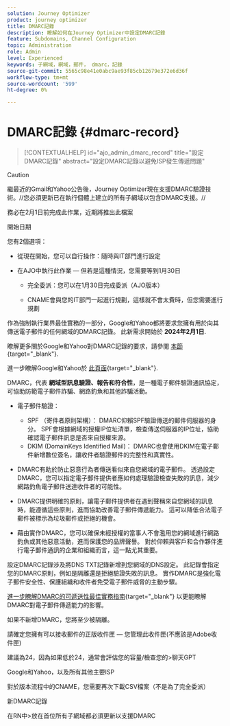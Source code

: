 ```yaml
---
solution: Journey Optimizer
product: journey optimizer
title: DMARC記錄
description: 瞭解如何在Journey Optimizer中設定DMARC記錄
feature: Subdomains, Channel Configuration
topic: Administration
role: Admin
level: Experienced
keywords: 子網域，網域，郵件， dmarc，記錄
source-git-commit: 5565c98e41e0abc9ae93f85cb12679e372e6d36f
workflow-type: tm+mt
source-wordcount: '599'
ht-degree: 0%

---
```


# DMARC記錄 {#dmarc-record}

>[!CONTEXTUALHELP]
>id="ajo_admin_dmarc_record"
>title="設定DMARC記錄"
>abstract="設定DMARC記錄以避免ISP發生傳遞問題"

>[!CAUTION]
>
>繼最近的Gmail和Yahoo公告後，Journey Optimizer現在支援DMARC驗證技術。//您必須更新已在執行個體上建立的所有子網域以包含DMARC支援。//

務必在2月1日前完成此作業，近期將推出此檔案

開始日期

您有2個選項：

* 從現在開始，您可以自行操作：隨時與IT部門進行設定

* 在AJO中執行此作業 — 但若是這種情況，您需要等到1月30日

   * 完全委派：您可以在1月30日完成委派（AJO版本）

   * CNAME會與您的IT部門一起進行規劃，這樣就不會太費時，但您需要進行規劃

作為強制執行業界最佳實務的一部分，Google和Yahoo都將要求您擁有用於向其傳送電子郵件的任何網域的DMARC記錄。 此新需求開始於 **2024年2月1日**.

瞭解更多關於Google和Yahoo對DMARC記錄的要求，請參閱 [本節](https://experienceleague.adobe.com/docs/deliverability-learn/deliverability-best-practice-guide/additional-resources/guidance-around-changes-to-google-and-yahoo.html?lang=en#dmarc%3A){target="_blank"}.

進一步瞭解Google和Yahoo於 [此頁面](https://experienceleague.adobe.com/docs/deliverability-learn/deliverability-best-practice-guide/additional-resources/guidance-around-changes-to-google-and-yahoo.html?lang=en#dmarc%3A){target="_blank"}.

DMARC，代表 **網域型訊息驗證、報告和符合性**，是一種電子郵件驗證通訊協定，可協助防範電子郵件詐騙、網路釣魚和其他詐騙活動。

* 電子郵件驗證：

   * SPF （寄件者原則架構）： DMARC仰賴SPF驗證傳送的郵件伺服器的身分。 SPF會根據網域的授權IP位址清單，檢查傳送伺服器的IP位址，協助確認電子郵件訊息是否來自授權來源。
   * DKIM (DomainKeys Identified Mail)： DMARC也會使用DKIM在電子郵件新增數位簽名，讓收件者驗證郵件的完整性和真實性。

* DMARC有助於防止惡意行為者傳送看似來自您網域的電子郵件。 透過設定DMARC，您可以指定電子郵件提供者應如何處理驗證檢查失敗的訊息，減少網路釣魚電子郵件送達收件者的可能性。

* DMARC提供明確的原則，讓電子郵件提供者在遇到聲稱來自您網域的訊息時，能遵循這些原則，進而協助改善電子郵件傳遞能力。 這可以降低合法電子郵件被標示為垃圾郵件或拒絕的機會。

* 藉由實作DMARC，您可以確保未經授權的當事人不會濫用您的網域進行網路釣魚或其他惡意活動，進而保護您的品牌聲譽。 對於仰賴與客戶和合作夥伴進行電子郵件通訊的企業和組織而言，這一點尤其重要。

設定DMARC記錄涉及將DNS TXT記錄新增到您網域的DNS設定。 此記錄會指定您的DMARC原則，例如是隔離還是拒絕驗證失敗的訊息。 實作DMARC是強化電子郵件安全性、保護組織和收件者免受電子郵件威脅的主動步驟。

[進一步瞭解DMARC的可遞送性最佳實務指南](https://experienceleague.adobe.com/docs/deliverability-learn/deliverability-best-practice-guide/additional-resources/technotes/implement-dmarc.html?lang=zh-Hant){target="_blank"} 以更能瞭解DMARC對電子郵件傳遞能力的影響。

如果不新增DMARC，您將至少被隔離。

請確定您擁有可以接收郵件的正版收件匣 — 您管理此收件匣(不應該是Adobe收件匣)

建議為24，因為如果低於24，通常會評估您的容量/檢查您的>聊天GPT

Google和Yahoo，以及所有其他主要ISP

對於版本流程中的CNAME，您需要再次下載CSV檔案（不是為了完全委派）

新DMARC記錄

在RN中>放在首位所有子網域都必須更新以支援DMARC



